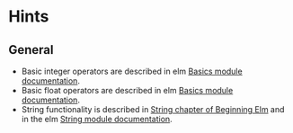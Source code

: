 # Hints

## General

- Basic integer operators are described in elm [Basics module documentation][foundations-int].
- Basic float operators are described in elm [Basics module documentation][foundations-float].
- String functionality is described in [String chapter of Beginning Elm][foundations-string] and in the elm [String module documentation][foundations-string-module].

[foundations-int]: https://package.elm-lang.org/packages/elm/core/latest/Basics#Int
[foundations-float]: https://package.elm-lang.org/packages/elm/core/latest/Basics#Float
[foundations-string]: https://elmprogramming.com/string.html
[foundations-string-module]: https://package.elm-lang.org/packages/elm/core/latest/String
